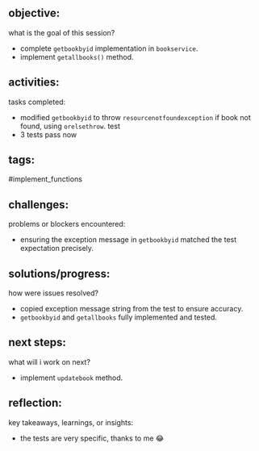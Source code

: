 ## objective:
what is the goal of this session?
- complete `getbookbyid` implementation in `bookservice`.
- implement `getallbooks()` method.

## activities:
tasks completed:
- modified `getbookbyid` to throw `resourcenotfoundexception` if book not found, using `orelsethrow`. test 
- 3 tests pass now

## tags:
 #implement_functions 

## challenges:
problems or blockers encountered: 
- ensuring the exception message in `getbookbyid` matched the test expectation precisely.

## solutions/progress:
how were issues resolved?
- copied exception message string from the test to ensure accuracy.
- `getbookbyid` and `getallbooks` fully implemented and tested.

## next steps:
what will i work on next?
- implement `updatebook` method.

## reflection:
key takeaways, learnings, or insights:
- the tests are very specific, thanks to me 😂 
